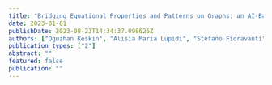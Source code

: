 ```yaml
---
title: "Bridging Equational Properties and Patterns on Graphs: an AI-Based Approach"
date: 2023-01-01
publishDate: 2023-08-23T14:34:37.098626Z
authors: ["Oguzhan Keskin", "Alisia Maria Lupidi", "Stefano Fioravanti", "Lucie Charlotte Magister", "Pietro Barbiero", "Pietro Lio", "Francesco Giannini"]
publication_types: ["2"]
abstract: ""
featured: false
publication: ""
---
```


